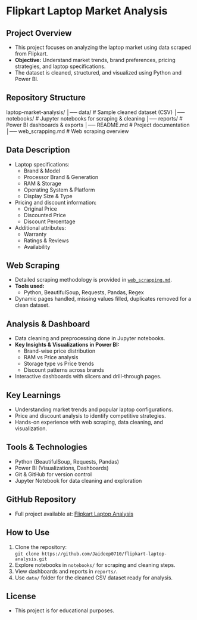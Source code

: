 # Flipkart Laptop Market Analysis

## Project Overview
- This project focuses on analyzing the laptop market using data scraped from Flipkart.
- **Objective:** Understand market trends, brand preferences, pricing strategies, and laptop specifications.
- The dataset is cleaned, structured, and visualized using Python and Power BI.

## Repository Structure
laptop-market-analysis/
│── data/ # Sample cleaned dataset (CSV)
│── notebooks/ # Jupyter notebooks for scraping & cleaning
│── reports/ # Power BI dashboards & exports
│── README.md # Project documentation
│── web_scrapping.md # Web scraping overview

## Data Description
- Laptop specifications:
  - Brand & Model
  - Processor Brand & Generation
  - RAM & Storage
  - Operating System & Platform
  - Display Size & Type
- Pricing and discount information:
  - Original Price
  - Discounted Price
  - Discount Percentage
- Additional attributes:
  - Warranty
  - Ratings & Reviews
  - Availability

## Web Scraping
- Detailed scraping methodology is provided in [`web_scrapping.md`](web_scrapping.md).
- **Tools used:**
  - Python, BeautifulSoup, Requests, Pandas, Regex
- Dynamic pages handled, missing values filled, duplicates removed for a clean dataset.

## Analysis & Dashboard
- Data cleaning and preprocessing done in Jupyter notebooks.
- **Key Insights & Visualizations in Power BI:**
  - Brand-wise price distribution
  - RAM vs Price analysis
  - Storage type vs Price trends
  - Discount patterns across brands
- Interactive dashboards with slicers and drill-through pages.

## Key Learnings
- Understanding market trends and popular laptop configurations.
- Price and discount analysis to identify competitive strategies.
- Hands-on experience with web scraping, data cleaning, and visualization.

## Tools & Technologies
- Python (BeautifulSoup, Requests, Pandas)
- Power BI (Visualizations, Dashboards)
- Git & GitHub for version control
- Jupyter Notebook for data cleaning and exploration

## GitHub Repository
- Full project available at: [Flipkart Laptop Analysis](https://github.com/Jaideep0710/flipkart-laptop-analysis.git)

## How to Use
1. Clone the repository:  
   `git clone https://github.com/Jaideep0710/flipkart-laptop-analysis.git`
2. Explore notebooks in `notebooks/` for scraping and cleaning steps.
3. View dashboards and reports in `reports/`.
4. Use `data/` folder for the cleaned CSV dataset ready for analysis.

## License
- This project is for educational purposes.
